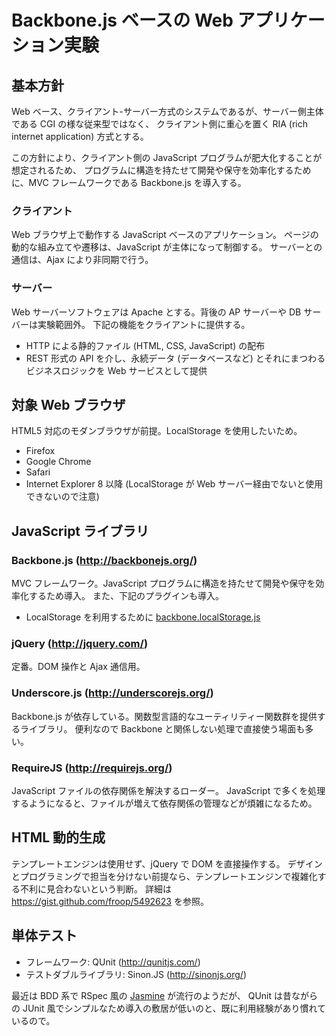 Backbone.js ベースの Web アプリケーション実験
====================

基本方針
--------------------

Web ベース、クライアント-サーバー方式のシステムであるが、サーバー側主体である CGI の様な従来型ではなく、
クライアント側に重心を置く RIA (rich internet application) 方式とする。

この方針により、クライアント側の JavaScript プログラムが肥大化することが想定されるため、
プログラムに構造を持たせて開発や保守を効率化するために、MVC フレームワークである Backbone.js を導入する。

### クライアント

Web ブラウザ上で動作する JavaScript ベースのアプリケーション。
ページの動的な組み立てや遷移は、JavaScript が主体になって制御する。
サーバーとの通信は、Ajax により非同期で行う。

### サーバー

Web サーバーソフトウェアは Apache とする。背後の AP サーバーや DB サーバーは実験範囲外。
下記の機能をクライアントに提供する。

* HTTP による静的ファイル (HTML, CSS, JavaScript) の配布
* REST 形式の API を介し、永続データ (データベースなど) とそれにまつわるビジネスロジックを Web サービスとして提供


対象 Web ブラウザ
--------------------

HTML5 対応のモダンブラウザが前提。LocalStorage を使用したいため。

* Firefox
* Google Chrome
* Safari
* Internet Explorer 8 以降 (LocalStorage が Web サーバー経由でないと使用できないので注意)

JavaScript ライブラリ
--------------------

### Backbone.js (http://backbonejs.org/)

MVC フレームワーク。JavaScript プログラムに構造を持たせて開発や保守を効率化するため導入。
また、下記のプラグインも導入。

* LocalStorage を利用するために [backbone.localStorage.js](https://github.com/jeromegn/Backbone.localStorage)


### jQuery (http://jquery.com/)

定番。DOM 操作と Ajax 通信用。


### Underscore.js (http://underscorejs.org/)

Backbone.js が依存している。関数型言語的なユーティリティー関数群を提供するライブラリ。
便利なので Backbone と関係しない処理で直接使う場面も多い。


### RequireJS (http://requirejs.org/)

JavaScript ファイルの依存関係を解決するローダー。
JavaScript で多くを処理するようになると、ファイルが増えて依存関係の管理などが煩雑になるため。


HTML 動的生成
--------------------

テンプレートエンジンは使用せず、jQuery で DOM を直接操作する。
デザインとプログラミングで担当を分けない前提なら、テンプレートエンジンで複雑化する不利に見合わないという判断。
詳細は https://gist.github.com/froop/5492623 を参照。


単体テスト
--------------------

* フレームワーク: QUnit (http://qunitjs.com/)
* テストダブルライブラリ: Sinon.JS (http://sinonjs.org/)

最近は BDD 系で RSpec 風の [Jasmine](http://pivotal.github.io/jasmine/) が流行のようだが、
QUnit は昔ながらの JUnit 風でシンプルなため導入の敷居が低いのと、既に利用経験があり慣れているので。

